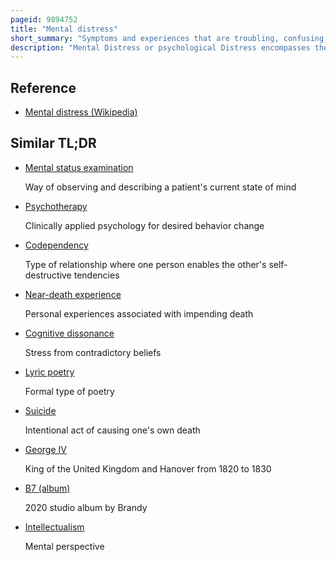 ```yaml
---
pageid: 9894752
title: "Mental distress"
short_summary: "Symptoms and experiences that are troubling, confusing, or unusual"
description: "Mental Distress or psychological Distress encompasses the Symptoms and Experiences of a Person's internal Life that are commonly held to be troubling, confusing or out of the ordinary. Mental Distress can lead to change of Behavior affect one's Emotions negatively and affect Relationships with the People around them."
---
```


## Reference

- [Mental distress (Wikipedia)](https://en.wikipedia.org/?curid=9894752)

## Similar TL;DR

- [Mental status examination](/tldr/en/mental-status-examination)

  Way of observing and describing a patient's current state of mind

- [Psychotherapy](/tldr/en/psychotherapy)

  Clinically applied psychology for desired behavior change

- [Codependency](/tldr/en/codependency)

  Type of relationship where one person enables the other's self-destructive tendencies

- [Near-death experience](/tldr/en/near-death-experience)

  Personal experiences associated with impending death

- [Cognitive dissonance](/tldr/en/cognitive-dissonance)

  Stress from contradictory beliefs

- [Lyric poetry](/tldr/en/lyric-poetry)

  Formal type of poetry

- [Suicide](/tldr/en/suicide)

  Intentional act of causing one's own death

- [George IV](/tldr/en/george-iv)

  King of the United Kingdom and Hanover from 1820 to 1830

- [B7 (album)](/tldr/en/b7-album)

  2020 studio album by Brandy

- [Intellectualism](/tldr/en/intellectualism)

  Mental perspective
